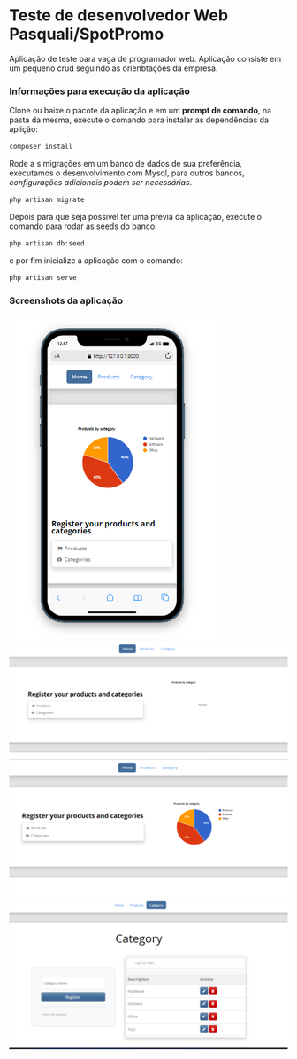 # Teste de desenvolvedor Web Pasquali/SpotPromo
Aplicação de teste para vaga de programador web. Aplicação consiste em um pequeno crud seguindo as orienbtações da empresa.

### Informações para execução da aplicação
Clone ou baixe o pacote da aplicação e em um **prompt de comando**, na pasta da mesma, execute o comando para instalar as dependências da aplição:
```sh
composer install
```
Rode a s migrações em um banco de dados de sua preferência, executamos o desenvolvimento com Mysql, para outros bancos, *configurações adicionais podem ser necessárias*.
```sh
php artisan migrate
```
Depois para que seja possivel ter uma previa da aplicação, execute o comando para rodar as seeds do banco:
```sh
php artisan db:seed
```
e por fim inicialize a aplicação com o comando:
```sh
php artisan serve
```

### Screenshots da aplicação
![responsivo](/public/tela_004.png)
![tela001](/public/tela_001.png)
![tela002](/public/tela_003.png)
![tela003](/public/tela_002.png)